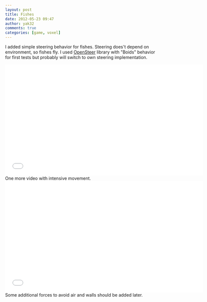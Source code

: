 ```yaml
---
layout: post
title: Fishes
date: 2012-05-23 09:47
author: yak32
comments: true
categories: [game, voxel]
---
```

I added simple steering behavior for fishes. Steering does't depend on environment, so fishes fly. I used <a href="http://opensteer.sourceforge.net/">OpenSteer</a> library with "Boids" behavior for first tests but probably will switch to own steering implementation.
<div class="videoWrapper"><iframe src="//www.youtube.com/embed/Ubo-iHVTrX8" frameborder="0" width="640" height="360"></iframe></div>
One more video with intensive movement.
<div class="videoWrapper"><iframe src="//www.youtube.com/embed/PyP3YGooMms" frameborder="0" width="640" height="360"></iframe></div>
Some additional forces to avoid air and walls should be added later.
